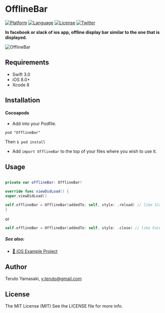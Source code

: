 # OfflineBar
 
[![Platform](http://img.shields.io/badge/platform-ios-blue.svg?style=flat
             )](https://developer.apple.com/iphone/index.action)
[![Language](http://img.shields.io/badge/language-swift-brightgreen.svg?style=flat
             )](https://developer.apple.com/swift)
[![License](http://img.shields.io/badge/license-MIT-lightgrey.svg?style=flat
            )](http://mit-license.org)
[![Twitter](https://img.shields.io/badge/twitter-@snoozelag-blue.svg?style=flat)](http://twitter.com/snoozelag)

**In facebook or slack of ios app, offline display bar similar to the one that is displayed.**

![OfflineBar](https://github.com/snoozelag/OfflineBar/blob/master/README_resources/OfflineBarDemo20170511.gif)

## Requirements ##
* Swift 3.0
* iOS 8.0+
* Xcode 8

## Installation ##
#### Cocoapods ####
- Add into your Podfile.

```:Podfile
pod "OfflineBar"
```

Then `$ pod install`
- Add `import OfflineBar` to the top of your files where you wish to use it.  
  
## Usage ##
  
```swift

private var offlineBar: OfflineBar!

override func viewDidLoad() {
super.viewDidLoad()

self.offlineBar = OfflineBar(addedTo: self, style: .reload) // like Slack
}
```
  
or

```swift
self.offlineBar = OfflineBar(addedTo: self, style: .close) // like Facebook
```

##### See also:  
- [:link: iOS Example Project](https://github.com/snoozelag/OfflineBar/tree/master/Example/OfflineBarExample)

## Author
  
Teruto Yamasaki, y.teruto@gmail.com
  
## License ##
  
The MIT License (MIT)
See the LICENSE file for more info.  
